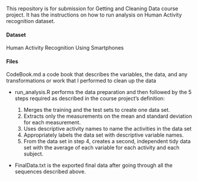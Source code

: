 This repository is for submission for Getting and Cleaning Data course project. It has the instructions on how to run analysis on Human Activity recognition dataset.

#### Dataset
Human Activity Recognition Using Smartphones

#### Files
CodeBook.md a code book that describes the variables, the data, and any transformations or work that I performed to clean up the data
* run_analysis.R performs the data preparation and then followed by the 5 steps required as described in the course project’s definition:
  1) Merges the training and the test sets to create one data set.
  2) Extracts only the measurements on the mean and standard deviation for each measurement.
  3) Uses descriptive activity names to name the activities in the data set
  4) Appropriately labels the data set with descriptive variable names.
  5) From the data set in step 4, creates a second, independent tidy data set with the average of each variable for each activity and each subject.

* FinalData.txt is the exported final data after going through all the sequences described above.

